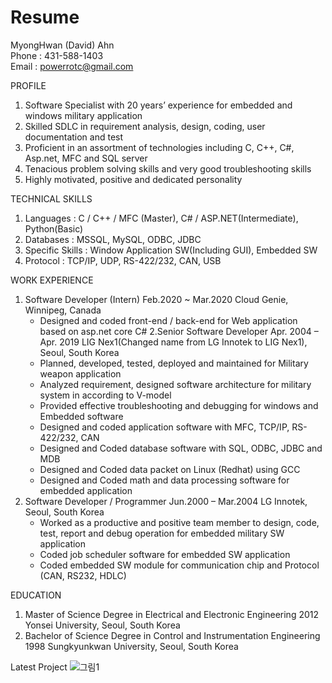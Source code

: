 # Resume

MyongHwan (David) Ahn  
Phone : 431-588-1403  
Email : powerrotc@gmail.com  

PROFILE
1. Software Specialist with 20 years’ experience for embedded and windows military application
2. Skilled SDLC in requirement analysis, design, coding, user documentation and test
3. Proficient in an assortment of technologies including C, C++, C#, Asp.net, MFC and SQL server
4. Tenacious problem solving skills and very good troubleshooting skills
5. Highly motivated, positive and dedicated personality  

TECHNICAL SKILLS 
 1. Languages : C / C++ / MFC (Master), C# / ASP.NET(Intermediate), Python(Basic) 
 2. Databases : MSSQL, MySQL, ODBC, JDBC 
 3. Specific Skills : Window Application SW(Including GUI), Embedded SW 
 4. Protocol : TCP/IP, UDP, RS-422/232, CAN, USB  
 
WORK EXPERIENCE
 1. Software Developer (Intern) Feb.2020 ~ Mar.2020 Cloud Genie, Winnipeg, Canada
    - Designed and coded front-end / back-end for Web application based on asp.net core C#
 2.Senior Software Developer Apr. 2004 – Apr. 2019 LIG Nex1(Changed name from LG Innotek to LIG Nex1), Seoul, South Korea
    - Planned, developed, tested, deployed and maintained for Military weapon application
    - Analyzed requirement, designed software architecture for military system in according to V-model
    - Provided effective troubleshooting and debugging for windows and Embedded software
    - Designed and coded application software with MFC, TCP/IP, RS-422/232, CAN
    - Designed and Coded database software with SQL, ODBC, JDBC and MDB
    - Designed and Coded data packet on Linux (Redhat) using GCC
    - Designed and Coded math and data processing software for embedded application
3. Software Developer / Programmer Jun.2000 – Mar.2004 LG Innotek, Seoul, South Korea
    - Worked as a productive and positive team member to design, code, test, report and debug operation for embedded military SW application
    - Coded job scheduler software for embedded SW application
    - Coded embedded SW module for communication chip and Protocol (CAN, RS232, HDLC)  

EDUCATION
1. Master of Science Degree in Electrical and Electronic Engineering 2012
   Yonsei University, Seoul, South Korea
2. Bachelor of Science Degree in Control and Instrumentation Engineering 1998
   Sungkyunkwan University, Seoul, South Korea

Latest Project
![그림1](https://user-images.githubusercontent.com/58272807/88864645-4be3ad80-d1cb-11ea-9c2d-3e7135987b03.png)


